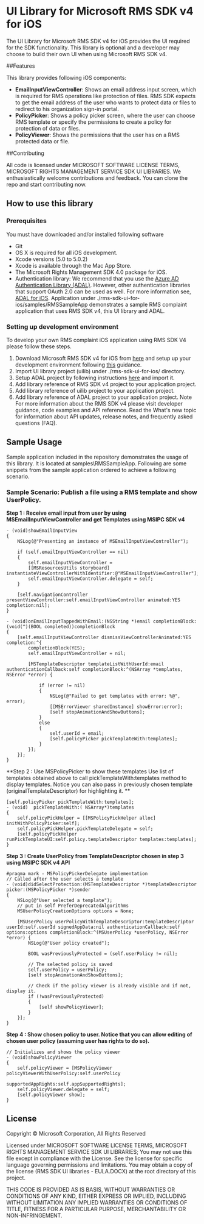 UI Library for Microsoft RMS SDK v4 for iOS
==================


The UI Library for Microsoft RMS SDK v4 for iOS provides the UI required for the SDK functionality. This library is optional and a developer may choose to build their own UI when using Microsoft RMS SDK v4.

##Features

This library provides following iOS components:
* **EmailInputViewController**: Shows an email address input screen, which is required for RMS operations like protection of files. RMS SDK expects to get the email address of the user who wants to protect data or files to redirect to his organization sign-in portal.
* **PolicyPicker**: Shows a policy picker screen, where the user can choose RMS template or specify the permissions to create a policy for protection of data or files.
* **PolicyViewer**: Shows the permissions that the user has on a RMS protected data or file.

##Contributing

All code is licensed under MICROSOFT SOFTWARE LICENSE TERMS, MICROSOFT RIGHTS MANAGEMENT SERVICE SDK UI LIBRARIES. We enthusiastically welcome contributions and feedback. You can clone the repo and start contributing now.


## How to use this library

### Prerequisites
You must have downloaded and/or installed following software

* Git
* OS X is required for all iOS development.
* Xcode versions (5.0 to 5.0.2)
* Xcode is available through the Mac App Store.
* The Microsoft Rights Management SDK 4.0 package for iOS.
* Authentication library: We recommend that you use the [Azure AD Authentication Library (ADAL)](http://msdn.microsoft.com/en-us/library/jj573266.aspx). However, other authentication libraries that support OAuth 2.0 can be used as well.
For more information see, [ADAL for iOS](https://github.com/AzureAD/azure-activedirectory-library-for-objc).
Application under ./rms-sdk-ui-for-ios/samples/RMSSampleApp demonstrates a sample RMS complaint application that uses RMS SDK v4, this UI library and ADAL.

### Setting up development environment

To develop your own RMS complaint iOS application using RMS SDK V4 please follow these steps. 

1. Download Microsoft RMS SDK v4 for iOS from [here](http://www.microsoft.com/en-ie/download/details.aspx?id=43674) and setup up your development environment following [this](http://msdn.microsoft.com/en-us/library/dn758308(v=vs.85).aspx) guidance. 
2. Import UI library project (uilib) under ./rms-sdk-ui-for-ios/ directory. 
3. Setup ADAL project by following instructions [here](https://github.com/AzureAD/azure-activedirectory-library-for-objc/blob/master/README.md) and import it.
4. Add library reference of RMS SDK v4 project to your application project.
5. Add library reference of uilib project to your application project.
6. Add library reference of ADAL project to your application project.
Note For more information about the RMS SDK v4 please visit developer guidance, code examples and API reference. Read the What's new topic for information about API updates, release notes, and frequently asked questions (FAQ).


## Sample Usage
Sample application included in the repository demonstrates the usage of this library. It is located at samples\RMSSampleApp. Following are some snippets from the sample application ordered to achieve a following scenario.

### Sample Scenario: Publish a file using a RMS template and show UserPolicy.
**Step 1 : Receive email input from user by using MSEmailInputViewController and get Templates using MSIPC SDK v4**
```iOS
- (void)showEmailInputView
{
    NSLog(@"Presenting an instance of MSEmailInputViewController");
    
    if (self.emailInputViewController == nil)
    {
        self.emailInputViewController =
        [[MSResourcesUtils storyboard] instantiateViewControllerWithIdentifier:@"MSEmailInputViewController"];
        self.emailInputViewController.delegate = self;
    }
    
    [self.navigationController presentViewController:self.emailInputViewController animated:YES completion:nil];
}

- (void)onEmailInputTappedWithEmail:(NSString *)email completionBlock:(void(^)(BOOL completed))completionBlock
{
    [self.emailInputViewController dismissViewControllerAnimated:YES completion:^{
        completionBlock(YES);
        self.emailInputViewController = nil;
        
        [MSTemplateDescriptor templateListWithUserId:email authenticationCallback:self completionBlock:^(NSArray *templates, NSError *error) {
            
            if (error != nil)
            {
                NSLog(@"Failed to get templates with error: %@", error);
                [[MSErrorViewer sharedInstance] showError:error];
                [self stopAnimationAndShowButtons];
            }
            else
            {
                self.userId = email;
                [self.policyPicker pickTemplateWith:templates];
            }
        }];
    }];
}
```

**Step 2 : Use MSPolicyPicker to show these templates Use list of templates obtained above to call pickTemplateWith:templates method to display templates. Notice you can also pass in previously chosen template (originalTemplateDescriptor) for highlighting it. **
```iOS
[self.policyPicker pickTemplateWith:templates];
- (void)  pickTemplateWith:( NSArray*)templates
{
    self.policyPickHelper = [[MSPolicyPickHelper alloc] initWithPolicyPicker:self];
    self.policyPickHelper.pickTemplateDelegate = self;
    [self.policyPickHelper runPickTemplateUI:self.policy.templateDescriptor templates:templates];
}
```

**Step 3 : Create UserPolicy from TemplateDescriptor chosen in step 3 using MSIPC SDK v4 API**
```iOS
#pragma mark - MSPolicyPickerDelegate implementation
// Called after the user selects a template
- (void)didSelectProtection:(MSTemplateDescriptor *)templateDescriptor picker:(MSPolicyPicker *)sender
{
    NSLog(@"User selected a template");
    // put in self PreferDeprecatedAlgorithms
    MSUserPolicyCreationOptions options = None;
    
    [MSUserPolicy userPolicyWithTemplateDescriptor:templateDescriptor userId:self.userId signedAppData:nil authenticationCallback:self options:options completionBlock:^(MSUserPolicy *userPolicy, NSError *error) {
        NSLog(@"User policy created");
        
        BOOL wasPreviouslyProtected = (self.userPolicy != nil);
        
        // The selected policy is saved
        self.userPolicy = userPolicy;
        [self stopAnimationAndShowButtons];
        
        // Check if the policy viewer is already visible and if not, display it.
        if (!wasPreviouslyProtected)
        {
            [self showPolicyViewer];
        }
    }];
}
```

**Step 4 : Show chosen policy to user. Notice that you can allow editing of chosen user policy (assuming user has rights to do so).**
```iOS
// Initializes and shows the policy viewer
- (void)showPolicyViewer
{
    self.policyViewer = [MSPolicyViewer policyViewerWithUserPolicy:self.userPolicy
                                                supportedAppRights:self.appSupportedRights];
    self.policyViewer.delegate = self;
    [self.policyViewer show];
}
```

## License

Copyright © Microsoft Corporation, All Rights Reserved

Licensed under MICROSOFT SOFTWARE LICENSE TERMS, 
MICROSOFT RIGHTS MANAGEMENT SERVICE SDK UI LIBRARIES;
You may not use this file except in compliance with the License.
See the license for specific language governing permissions and limitations.
You may obtain a copy of the license (RMS SDK UI libraries - EULA.DOCX) at the 
root directory of this project.

THIS CODE IS PROVIDED AS IS BASIS, WITHOUT WARRANTIES OR CONDITIONS
OF ANY KIND, EITHER EXPRESS OR IMPLIED, INCLUDING WITHOUT LIMITATION
ANY IMPLIED WARRANTIES OR CONDITIONS OF TITLE, FITNESS FOR A
PARTICULAR PURPOSE, MERCHANTABILITY OR NON-INFRINGEMENT.















